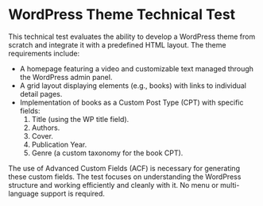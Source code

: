 # WordPress Theme Technical Test

This technical test evaluates the ability to develop a WordPress theme from scratch and integrate it with a predefined HTML layout. The theme requirements include:

- A homepage featuring a video and customizable text managed through the WordPress admin panel.
- A grid layout displaying elements (e.g., books) with links to individual detail pages.
- Implementation of books as a Custom Post Type (CPT) with specific fields:
  1. Title (using the WP title field).
  2. Authors.
  3. Cover.
  4. Publication Year.
  5. Genre (a custom taxonomy for the book CPT).

The use of Advanced Custom Fields (ACF) is necessary for generating these custom fields. The test focuses on understanding the WordPress structure and working efficiently and cleanly with it. No menu or multi-language support is required.

